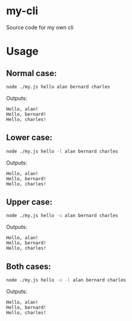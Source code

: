 # my-cli
Source code for my own cli

# Usage
## Normal case:

``` bash
node ./my.js hello alan bernard charles
```

Outputs:

```
Hello, alan!
Hello, bernard!
Hello, charles!
```

## Lower case:

``` bash
node ./my.js hello -l alan bernard charles
```

Outputs:

```
Hello, alan!
Hello, bernard!
Hello, charles!
```

## Upper case:

``` bash
node ./my.js hello -u alan bernard charles
```

Outputs:

```
Hello, alan!
Hello, bernard!
Hello, charles!
```

## Both cases:

``` bash
node ./my.js hello -u -l alan bernard charles
```

Outputs:

```
Hello, alan!
Hello, bernard!
Hello, charles!
```